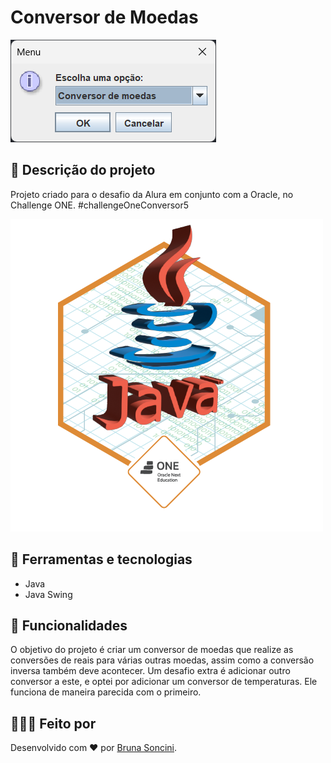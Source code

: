 # Conversor de Moedas #

![Imagem do projeto](img-conversor.png)

## 📝 Descrição do projeto ##

Projeto criado para o desafio da Alura em conjunto com a Oracle, no Challenge ONE. #challengeOneConversor5

![Badge do desafio](badge.png)

## 🔧 Ferramentas e tecnologias ##

* Java
* Java Swing

## 📌 Funcionalidades ##

O objetivo do projeto é criar um conversor de moedas que realize as conversões de reais para várias outras moedas, assim como a conversão inversa também deve acontecer.
Um desafio extra é adicionar outro conversor a este, e optei por adicionar um conversor de temperaturas. Ele funciona de maneira parecida com o primeiro.

## 👩🏻‍💻 Feito por ##

Desenvolvido com ♥ por [Bruna Soncini](www.linkedin.com/in/brunasoncini/).

